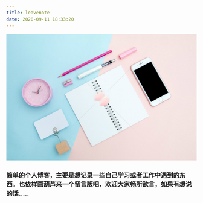 ```yaml
---
title: leavenote
date: 2020-09-11 18:33:20
---
```


![留言板图片](/assets/leavenote/leavenote.jpg)

### 简单的个人博客，主要是想记录一些自己学习或者工作中遇到的东西。也依样画葫芦来一个留言版吧，欢迎大家畅所欲言，如果有想说的话.....
